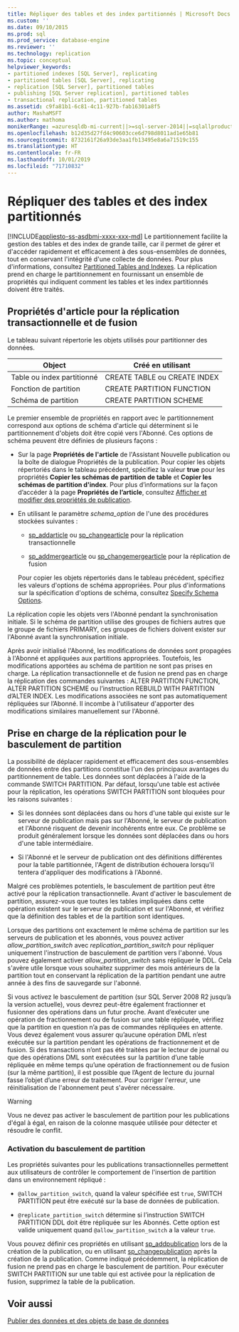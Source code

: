```yaml
---
title: Répliquer des tables et des index partitionnés | Microsoft Docs
ms.custom: ''
ms.date: 09/10/2015
ms.prod: sql
ms.prod_service: database-engine
ms.reviewer: ''
ms.technology: replication
ms.topic: conceptual
helpviewer_keywords:
- partitioned indexes [SQL Server], replicating
- partitioned tables [SQL Server], replicating
- replication [SQL Server], partitioned tables
- publishing [SQL Server replication], partitioned tables
- transactional replication, partitioned tables
ms.assetid: c9fa81b1-6c81-4c11-927b-fab16301a8f5
author: MashaMSFT
ms.author: mathoma
monikerRange: =azuresqldb-mi-current||>=sql-server-2014||=sqlallproducts-allversions
ms.openlocfilehash: b12d35d27fd4c90603cce6d798d8011ad1e65b81
ms.sourcegitcommit: 8732161f26a93de3aa1fb13495e8a6a71519c155
ms.translationtype: HT
ms.contentlocale: fr-FR
ms.lasthandoff: 10/01/2019
ms.locfileid: "71710832"
---
```

# <a name="replicate-partitioned-tables-and-indexes"></a>Répliquer des tables et des index partitionnés
[!INCLUDE[appliesto-ss-asdbmi-xxxx-xxx-md](../../../includes/appliesto-ss-asdbmi-xxxx-xxx-md.md)]
  Le partitionnement facilite la gestion des tables et des index de grande taille, car il permet de gérer et d'accéder rapidement et efficacement à des sous-ensembles de données, tout en conservant l'intégrité d'une collecte de données. Pour plus d'informations, consultez [Partitioned Tables and Indexes](../../../relational-databases/partitions/partitioned-tables-and-indexes.md). La réplication prend en charge le partitionnement en fournissant un ensemble de propriétés qui indiquent comment les tables et les index partitionnés doivent être traités.  
  
## <a name="article-properties-for-transactional-and-merge-replication"></a>Propriétés d'article pour la réplication transactionnelle et de fusion  
 Le tableau suivant répertorie les objets utilisés pour partitionner des données.  
  
|Object|Créé en utilisant|  
|------------|----------------------|  
|Table ou index partitionné|CREATE TABLE ou CREATE INDEX|  
|Fonction de partition|CREATE PARTITION FUNCTION|  
|Schéma de partition|CREATE PARTITION SCHEME|  
  
 Le premier ensemble de propriétés en rapport avec le partitionnement correspond aux options de schéma d'article qui déterminent si le partitionnement d'objets doit être copié vers l'Abonné. Ces options de schéma peuvent être définies de plusieurs façons :  
  
-   Sur la page **Propriétés de l'article** de l'Assistant Nouvelle publication ou la boîte de dialogue Propriétés de la publication. Pour copier les objets répertoriés dans le tableau précédent, spécifiez la valeur **true** pour les propriétés **Copier les schémas de partition de table** et **Copier les schémas de partition d'index**. Pour plus d’informations sur la façon d’accéder à la page **Propriétés de l’article**, consultez [Afficher et modifier des propriétés de publication](../../../relational-databases/replication/publish/view-and-modify-publication-properties.md).  
  
-   En utilisant le paramètre *schema_option* de l'une des procédures stockées suivantes :  
  
    -   [sp_addarticle](../../../relational-databases/system-stored-procedures/sp-addarticle-transact-sql.md) ou [sp_changearticle](../../../relational-databases/system-stored-procedures/sp-changearticle-transact-sql.md) pour la réplication transactionnelle  
  
    -   [sp_addmergearticle](../../../relational-databases/system-stored-procedures/sp-addmergearticle-transact-sql.md) ou [sp_changemergearticle](../../../relational-databases/system-stored-procedures/sp-changemergearticle-transact-sql.md) pour la réplication de fusion  
  
     Pour copier les objets répertoriés dans le tableau précédent, spécifiez les valeurs d'options de schéma appropriées. Pour plus d'informations sur la spécification d'options de schéma, consultez [Specify Schema Options](../../../relational-databases/replication/publish/specify-schema-options.md).  
  
 La réplication copie les objets vers l'Abonné pendant la synchronisation initiale. Si le schéma de partition utilise des groupes de fichiers autres que le groupe de fichiers PRIMARY, ces groupes de fichiers doivent exister sur l'Abonné avant la synchronisation initiale.  
  
 Après avoir initialisé l'Abonné, les modifications de données sont propagées à l'Abonné et appliquées aux partitions appropriées. Toutefois, les modifications apportées au schéma de partition ne sont pas prises en charge. La réplication transactionnelle et de fusion ne prend pas en charge la réplication des commandes suivantes : ALTER PARTITION FUNCTION, ALTER PARTITION SCHEME ou l’instruction REBUILD WITH PARTITION d’ALTER INDEX. Les modifications associées ne sont pas automatiquement répliquées sur l’Abonné. Il incombe à l'utilisateur d'apporter des modifications similaires manuellement sur l'Abonné.  
  
## <a name="replication-support-for-partition-switching"></a>Prise en charge de la réplication pour le basculement de partition  
 La possibilité de déplacer rapidement et efficacement des sous-ensembles de données entre des partitions constitue l'un des principaux avantages du partitionnement de table. Les données sont déplacées à l'aide de la commande SWITCH PARTITION. Par défaut, lorsqu'une table est activée pour la réplication, les opérations SWITCH PARTITION sont bloquées pour les raisons suivantes :  
  
-   Si les données sont déplacées dans ou hors d'une table qui existe sur le serveur de publication mais pas sur l'Abonné, le serveur de publication et l'Abonné risquent de devenir incohérents entre eux. Ce problème se produit généralement lorsque les données sont déplacées dans ou hors d'une table intermédiaire.  
  
-   Si l'Abonné et le serveur de publication ont des définitions différentes pour la table partitionnée, l'Agent de distribution échouera lorsqu'il tentera d'appliquer des modifications à l'Abonné.  
  
 Malgré ces problèmes potentiels, le basculement de partition peut être activé pour la réplication transactionnelle. Avant d'activer le basculement de partition, assurez-vous que toutes les tables impliquées dans cette opération existent sur le serveur de publication et sur l'Abonné, et vérifiez que la définition des tables et de la partition sont identiques.  
  
 Lorsque des partitions ont exactement le même schéma de partition sur les serveurs de publication et les abonnés, vous pouvez activer *allow_partition_switch* avec *replication_partition_switch* pour répliquer uniquement l'instruction de basculement de partition vers l'abonné. Vous pouvez également activer *allow_partition_switch* sans répliquer le DDL. Cela s'avère utile lorsque vous souhaitez supprimer des mois antérieurs de la partition tout en conservant la réplication de la partition pendant une autre année à des fins de sauvegarde sur l'abonné.  
  
 Si vous activez le basculement de partition (sur SQL Server 2008 R2 jusqu’à la version actuelle), vous devrez peut-être également fractionner et fusionner des opérations dans un futur proche. Avant d’exécuter une opération de fractionnement ou de fusion sur une table répliquée, vérifiez que la partition en question n’a pas de commandes répliquées en attente. Vous devez également vous assurer qu’aucune opération DML n’est exécutée sur la partition pendant les opérations de fractionnement et de fusion. Si des transactions n’ont pas été traitées par le lecteur de journal ou que des opérations DML sont exécutées sur la partition d’une table répliquée en même temps qu’une opération de fractionnement ou de fusion (sur la même partition), il est possible que l’Agent de lecture du journal fasse l’objet d’une erreur de traitement. Pour corriger l'erreur, une réinitialisation de l'abonnement peut s'avérer nécessaire.  
  
> [!WARNING]  
>  Vous ne devez pas activer le basculement de partition pour les publications d'égal à égal, en raison de la colonne masquée utilisée pour détecter et résoudre le conflit.  
  
### <a name="enabling-partition-switching"></a>Activation du basculement de partition  
 Les propriétés suivantes pour les publications transactionnelles permettent aux utilisateurs de contrôler le comportement de l'insertion de partition dans un environnement répliqué :  
  
-   `@allow_partition_switch`, quand la valeur spécifiée est `true`, SWITCH PARTITION peut être exécuté sur la base de données de publication.  
  
-   `@replicate_partition_switch` détermine si l’instruction SWITCH PARTITION DDL doit être répliquée sur les Abonnés. Cette option est valide uniquement quand `@allow_partition_switch` a la valeur `true`.  
  
 Vous pouvez définir ces propriétés en utilisant [sp_addpublication](../../../relational-databases/system-stored-procedures/sp-addpublication-transact-sql.md) lors de la création de la publication, ou en utilisant [sp_changepublication](../../../relational-databases/system-stored-procedures/sp-changepublication-transact-sql.md) après la création de la publication. Comme indiqué précédemment, la réplication de fusion ne prend pas en charge le basculement de partition. Pour exécuter SWITCH PARTITION sur une table qui est activée pour la réplication de fusion, supprimez la table de la publication.  
  
## <a name="see-also"></a>Voir aussi  
 [Publier des données et des objets de base de données](../../../relational-databases/replication/publish/publish-data-and-database-objects.md)  
  
  
